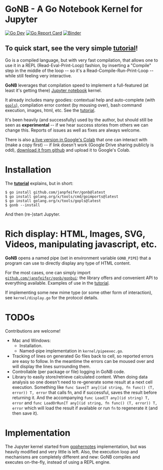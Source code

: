 # GoNB - A Go Notebook Kernel for Jupyter

[![Go Dev](https://img.shields.io/badge/go.dev-reference-007d9c?logo=go&logoColor=white)](https://pkg.go.dev/github.com/janpfeifer/gonb?tab=doc)
[![Go Report Card](https://goreportcard.com/badge/github.com/janpfeifer/gonb)](https://goreportcard.com/report/github.com/janpfeifer/gonb)
[![Binder](https://mybinder.org/badge_logo.svg)](https://mybinder.org/v2/gh/janpfeifer/gonb/HEAD?labpath=examples%2Ftutorial.ipynb)

## To quick start, see the very simple [**tutorial**](examples/tutorial.ipynb)!

Go is a compiled language, but with very fast compilation, that allows one to use
it in a REPL (Read-Eval-Print-Loop) fashion, by inserting a "Compile" step in the middle
of the loop -- so it's a Read-Compile-Run-Print-Loop -- while still feeling very interactive. 

**GoNB** leverages that compilation speed to implement a full-featured (at least it's getting there)
[Jupyter notebook](https://jupyter.org/) kernel.

It already includes many goodies: contextual help and auto-complete (with 
[`gopls`](https://github.com/golang/tools/tree/master/gopls)), compilation error context (by
mousing over), bash command execution, images, html, etc. See the [tutorial](examples/tutorial.ipynb).

It's been heavily (and successfully) used by the author, but should still be seen as **experimental** -- 
if we hear success stories from others we can change this. Reports of issues as well as fixes are 
always welcome.

There is also
[a live version in Google's Colab](https://colab.research.google.com/drive/1vUd3SSoOm2K6UQLnkJQursZZx4CaIT_1?usp=sharing)
that one can interact with (make a copy first) -- if link doesn't work (Google Drive sharing publicly
is odd), [download it from github](examples/google_colab_demo.ipynb) and upload it to Google's Colab.

# Installation

The [**tutorial**](examples/tutorial.ipynb) explains, but in short:

```
$ go install github.com/janpfeifer/gonb@latest
$ go install golang.org/x/tools/cmd/goimports@latest
$ go install golang.org/x/tools/gopls@latest
$ gonb --install
```

And then (re-)start Jupyter.

# Rich display: HTML, Images, SVG, Videos, manipulating javascript, etc.

**GoNB** opens a named pipe (set in environment variable `GONB_PIPE`) that a program can use to directly
display any type of HTML content. 

For the most cases, one can simply import 
[`github.com/janpfeifer/gonb/gonbui`](https://pkg.go.dev/github.com/janpfeifer/gonb/gonbui):
the library offers and convenient API to everything available. Examples of use in the
[tutorial](examples/tutorial.ipynb). 

If implementing some new mime type (or some other form of interaction), see `kernel/display.go` for the protocol
details.

# TODOs

Contributions are welcome! 

* Mac and Windows: 
  * Installation.
  * Named-pipe implementation in `kernel/pipeexec.go`.
* Tracking of lines on generated Go files back to cell, so reported errors are easy to
  follow. In the meantime the errors can be moused over and will display the lines
  surrounding them.
* Controllable (per package or file) logging in GoNB code. 
* Library to easily store/retrieve calculated content. When doing data analysis so 
  one doesn't need to re-generate some result at a next cell execution. Something
  like `func Save[T any](id string, fn func() (T, error)) T, error` that calls
  fn, and if successful, saves the result before returning it. And the accompanying
  `func Load[T any](id string) T, error` and 
  `func LoadOrRun[T any](id string, fn func() (T, error)) T, error` which will 
  load the result if available or run `fn` to regenerate it (and then save it).

# Implementation

The Jupyter kernel started from [gophernotes](https://github.com/gopherdata/gophernotes)
implementation, but was heavily modified and very little is left. Also, the execution loop
and mechanisms are completely different and new: GoNB compiles and executes on-the-fly,
instead of using a REPL engine.